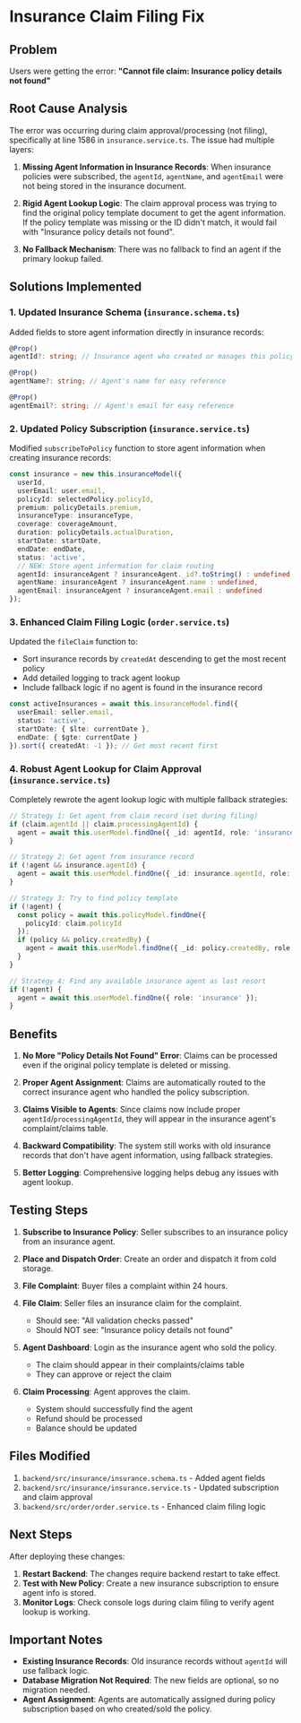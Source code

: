 # Insurance Claim Filing Fix

## Problem
Users were getting the error: **"Cannot file claim: Insurance policy details not found"**

## Root Cause Analysis

The error was occurring during claim approval/processing (not filing), specifically at line 1586 in `insurance.service.ts`. The issue had multiple layers:

1. **Missing Agent Information in Insurance Records**: When insurance policies were subscribed, the `agentId`, `agentName`, and `agentEmail` were not being stored in the insurance document.

2. **Rigid Agent Lookup Logic**: The claim approval process was trying to find the original policy template document to get the agent information. If the policy template was missing or the ID didn't match, it would fail with "Insurance policy details not found".

3. **No Fallback Mechanism**: There was no fallback to find an agent if the primary lookup failed.

## Solutions Implemented

### 1. Updated Insurance Schema (`insurance.schema.ts`)
Added fields to store agent information directly in insurance records:

```typescript
@Prop()
agentId?: string; // Insurance agent who created or manages this policy

@Prop()
agentName?: string; // Agent's name for easy reference

@Prop()
agentEmail?: string; // Agent's email for easy reference
```

### 2. Updated Policy Subscription (`insurance.service.ts`)
Modified `subscribeToPolicy` function to store agent information when creating insurance records:

```typescript
const insurance = new this.insuranceModel({
  userId,
  userEmail: user.email,
  policyId: selectedPolicy.policyId,
  premium: policyDetails.premium,
  insuranceType: insuranceType,
  coverage: coverageAmount,
  duration: policyDetails.actualDuration,
  startDate: startDate,
  endDate: endDate,
  status: 'active',
  // NEW: Store agent information for claim routing
  agentId: insuranceAgent ? insuranceAgent._id?.toString() : undefined,
  agentName: insuranceAgent ? insuranceAgent.name : undefined,
  agentEmail: insuranceAgent ? insuranceAgent.email : undefined
});
```

### 3. Enhanced Claim Filing Logic (`order.service.ts`)
Updated the `fileClaim` function to:
- Sort insurance records by `createdAt` descending to get the most recent policy
- Add detailed logging to track agent lookup
- Include fallback logic if no agent is found in the insurance record

```typescript
const activeInsurances = await this.insuranceModel.find({
  userEmail: seller.email,
  status: 'active',
  startDate: { $lte: currentDate },
  endDate: { $gte: currentDate }
}).sort({ createdAt: -1 }); // Get most recent first
```

### 4. Robust Agent Lookup for Claim Approval (`insurance.service.ts`)
Completely rewrote the agent lookup logic with multiple fallback strategies:

```typescript
// Strategy 1: Get agent from claim record (set during filing)
if (claim.agentId || claim.processingAgentId) {
  agent = await this.userModel.findOne({ _id: agentId, role: 'insurance' });
}

// Strategy 2: Get agent from insurance record
if (!agent && insurance.agentId) {
  agent = await this.userModel.findOne({ _id: insurance.agentId, role: 'insurance' });
}

// Strategy 3: Try to find policy template
if (!agent) {
  const policy = await this.policyModel.findOne({ 
    policyId: claim.policyId 
  });
  if (policy && policy.createdBy) {
    agent = await this.userModel.findOne({ _id: policy.createdBy, role: 'insurance' });
  }
}

// Strategy 4: Find any available insurance agent as last resort
if (!agent) {
  agent = await this.userModel.findOne({ role: 'insurance' });
}
```

## Benefits

1. **No More "Policy Details Not Found" Error**: Claims can be processed even if the original policy template is deleted or missing.

2. **Proper Agent Assignment**: Claims are automatically routed to the correct insurance agent who handled the policy subscription.

3. **Claims Visible to Agents**: Since claims now include proper `agentId`/`processingAgentId`, they will appear in the insurance agent's complaint/claims table.

4. **Backward Compatibility**: The system still works with old insurance records that don't have agent information, using fallback strategies.

5. **Better Logging**: Comprehensive logging helps debug any issues with agent lookup.

## Testing Steps

1. **Subscribe to Insurance Policy**: Seller subscribes to an insurance policy from an insurance agent.

2. **Place and Dispatch Order**: Create an order and dispatch it from cold storage.

3. **File Complaint**: Buyer files a complaint within 24 hours.

4. **File Claim**: Seller files an insurance claim for the complaint.
   - Should see: "All validation checks passed"
   - Should NOT see: "Insurance policy details not found"

5. **Agent Dashboard**: Login as the insurance agent who sold the policy.
   - The claim should appear in their complaints/claims table
   - They can approve or reject the claim

6. **Claim Processing**: Agent approves the claim.
   - System should successfully find the agent
   - Refund should be processed
   - Balance should be updated

## Files Modified

1. `backend/src/insurance/insurance.schema.ts` - Added agent fields
2. `backend/src/insurance/insurance.service.ts` - Updated subscription and claim approval
3. `backend/src/order/order.service.ts` - Enhanced claim filing logic

## Next Steps

After deploying these changes:

1. **Restart Backend**: The changes require backend restart to take effect.
2. **Test with New Policy**: Create a new insurance subscription to ensure agent info is stored.
3. **Monitor Logs**: Check console logs during claim filing to verify agent lookup is working.

## Important Notes

- **Existing Insurance Records**: Old insurance records without `agentId` will use fallback logic.
- **Database Migration Not Required**: The new fields are optional, so no migration needed.
- **Agent Assignment**: Agents are automatically assigned during policy subscription based on who created/sold the policy.
